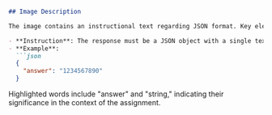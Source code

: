 ```markdown
## Image Description

The image contains an instructional text regarding JSON format. Key elements include:

- **Instruction**: The response must be a JSON object with a single text (string) field labeled `answer`.
- **Example**: 
  ```json
  {
    "answer": "1234567890"
  }
  ```

Highlighted words include "answer" and "string," indicating their significance in the context of the assignment.
```